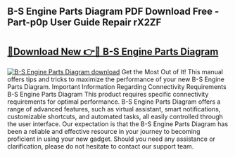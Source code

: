 ## B-S Engine Parts Diagram PDF Download Free - Part-p0p User Guide Repair rX2ZF

# <h2><a href="http://dft4w4.blite.top/?on=B-S+Engine+Parts+Diagram">🔗Download New 👉🔴 B-S Engine Parts Diagram</a></h2>

[![B-S Engine Parts Diagram download](https://i.imgur.com/lujVjoI.png)](http://dft4w4.blite.top/?on=B-S+Engine+Parts+Diagram)
Get the Most Out of It! This manual offers tips and tricks to maximize the performance of your new B-S Engine Parts Diagram. Important Information Regarding Connectivity Requirements B-S Engine Parts Diagram This product requires specific connectivity requirements for optimal performance. B-S Engine Parts Diagram offers a range of advanced features, such as virtual assistant, smart notifications, customizable shortcuts, and automated tasks, all easily controlled through the user interface. Our expectation is that the B-S Engine Parts Diagram has been a reliable and effective resource in your journey to becoming proficient in using your new gadget. Should you need any assistance or clarification, please do not hesitate to contact our support team.
